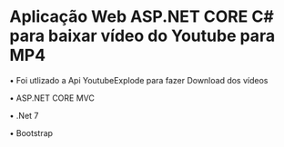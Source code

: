 # Aplicação Web ASP.NET CORE C# para baixar vídeo do Youtube para MP4

• Foi utlizado a Api YoutubeExplode para fazer Download dos vídeos

• ASP.NET CORE MVC

• .Net 7

• Bootstrap

